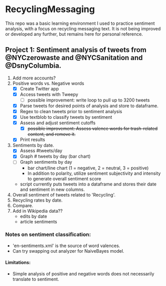 # RecyclingMessaging

This repo was a basic learning environment I used to practice sentiment analysis, with a focus on recycling messaging text. It is not being improved or developed any further, but remains here for personal reference.  

## Project 1: Sentiment analysis of tweets from @NYCzerowaste and  @NYCSanitation and @DsnyColumbia. 
1. Add more accounts?
2. Positive words vs. Negative words
    - [x] Create Twitter app  
    - [x] Access tweets with Tweepy
        - [ ] possible improvement: write loop to pull up to 3200 tweets
    - [x] Parse tweets for desired points of analysis and store to dataframe.
    - [x] Regex to clean tweets prior to sentiment analysis
    - [x] Use textblob to classify tweets by sentiment
    - [x] Assess and adjust sentiment cutoffs 
        - [x] ~~possible improvement: Assess valence words for trash-related content, and remove it.~~
    - [x] Print results
3. Sentiments by date.
    - [x] Assess #tweets/day
    - [x] Graph # tweets by day (bar chart)
    - [ ] Graph sentiments by day
        - bar chart/line chart (1 = negative, 2 = neutral, 3 = positive)
        - In addition to polarity, utilize sentiment subjectivity and intensity to generate overall sentiment score
    - script currently puts tweets into a dataframe and stores their date and sentiment in new columns.
4. Overall sentiment of tweets related to 'Recycling'. 
5. Recycling rates by date.
6. Compare.
7. Add in Wikipedia data??
    - edits by date
    - article sentiments

### Notes on sentiment classification:
- 'en-sentiments.xml' is the source of word valences.
- Can try swapping out analyzer for NaiveBayes model.

#### Limitations:
- Simple analysis of positive and negative words does not necessarily translate to sentiment.



